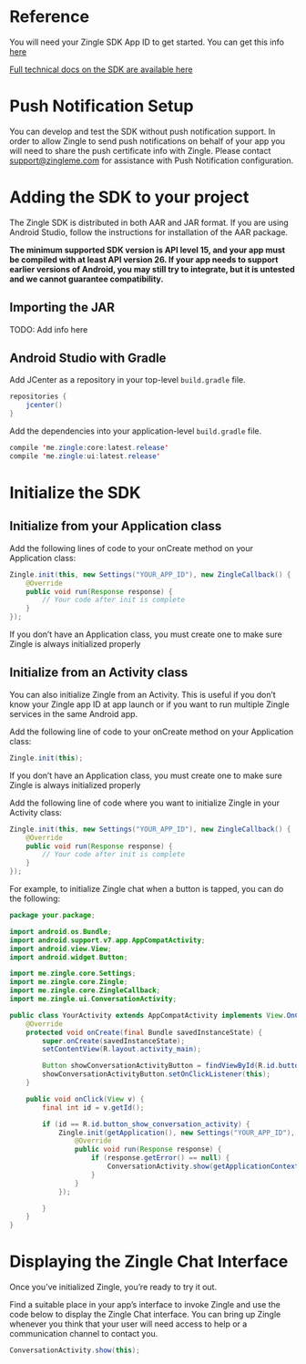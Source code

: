 # Reference

You will need your Zingle SDK App ID to get started.  You can get this info [here](https://app.zingle.me/service/default/settings/channels/chat)

[Full technical docs on the SDK are available here](https://zingle.github.io/zingle-chat-android/) 

# Push Notification Setup
You can develop and test the SDK without push notification support.  In order to allow Zingle to send push notifications on behalf of your app you will need to share the push certificate info with Zingle.  Please contact support@zingleme.com for assistance with Push Notification configuration.

# Adding the SDK to your project
The Zingle SDK is distributed in both AAR and JAR format. If you are using Android Studio, follow the instructions for installation of the AAR package.

**The minimum supported SDK version is API level 15, and your app must be compiled with at least API version 26. If your app needs to support earlier versions of Android, you may still try to integrate, but it is untested and we cannot guarantee compatibility.**

## Importing the JAR
TODO: Add info here

## Android Studio with Gradle
Add JCenter as a repository in your top-level `build.gradle` file.

```java
repositories {
    jcenter()
}
```

Add the dependencies into your application-level `build.gradle` file.

```java
compile 'me.zingle:core:latest.release'
compile 'me.zingle:ui:latest.release'
```

# Initialize the SDK

## Initialize from your Application class
Add the following lines of code to your onCreate method on your Application class:

```java
Zingle.init(this, new Settings("YOUR_APP_ID"), new ZingleCallback() {
    @Override
    public void run(Response response) {
        // Your code after init is complete
    }
});
```
If you don’t have an Application class, you must create one to make sure Zingle is always initialized properly

## Initialize from an Activity class
You can also initialize Zingle from an Activity. This is useful if you don’t know your Zingle app ID at app launch or if you want to run multiple Zingle services in the same Android app.

Add the following line of code to your onCreate method on your Application class:
```java
Zingle.init(this);
```
If you don’t have an Application class, you must create one to make sure Zingle is always initialized properly

Add the following line of code where you want to initialize Zingle in your Activity class:
```java
Zingle.init(this, new Settings("YOUR_APP_ID"), new ZingleCallback() {
    @Override
    public void run(Response response) {
        // Your code after init is complete
    }
});
```

For example, to initialize Zingle chat when a button is tapped, you can do the following:
```java
package your.package;

import android.os.Bundle;
import android.support.v7.app.AppCompatActivity;
import android.view.View;
import android.widget.Button;

import me.zingle.core.Settings;
import me.zingle.core.Zingle;
import me.zingle.core.ZingleCallback;
import me.zingle.ui.ConversationActivity;

public class YourActivity extends AppCompatActivity implements View.OnClickListener {
    @Override
    protected void onCreate(final Bundle savedInstanceState) {
        super.onCreate(savedInstanceState);
        setContentView(R.layout.activity_main);

        Button showConversationActivityButton = findViewById(R.id.button_show_conversation_activity);
        showConversationActivityButton.setOnClickListener(this);
    }

    public void onClick(View v) {
        final int id = v.getId();

        if (id == R.id.button_show_conversation_activity) {
            Zingle.init(getApplication(), new Settings("YOUR_APP_ID"), new ZingleCallback() {
                @Override
                public void run(Response response) {
                    if (response.getError() == null) {
                        ConversationActivity.show(getApplicationContext());
                    }
                }
            });

        }
    }
}
```

# Displaying the Zingle Chat Interface
Once you’ve initialized Zingle, you’re ready to try it out.

Find a suitable place in your app’s interface to invoke Zingle and use the code below to display the Zingle Chat interface. You can bring up Zingle whenever you think that your user will need access to help or a communication channel to contact you.
```java
ConversationActivity.show(this);
```

